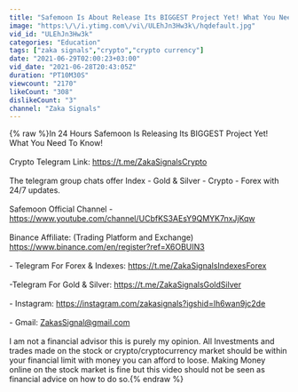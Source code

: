 ```yaml
---
title: "Safemoon Is About Release Its BIGGEST Project Yet! What You Need To Know!"
image: "https:\/\/i.ytimg.com\/vi\/ULEhJn3Hw3k\/hqdefault.jpg"
vid_id: "ULEhJn3Hw3k"
categories: "Education"
tags: ["zaka signals","crypto","crypto currency"]
date: "2021-06-29T02:00:23+03:00"
vid_date: "2021-06-28T20:43:05Z"
duration: "PT10M30S"
viewcount: "2170"
likeCount: "308"
dislikeCount: "3"
channel: "Zaka Signals"
---
```

{% raw %}In 24 Hours Safemoon Is Releasing Its BIGGEST Project Yet! What You Need To Know!<br /><br />Crypto Telegram Link: <a rel="nofollow" target="blank" href="https://t.me/ZakaSignalsCrypto">https://t.me/ZakaSignalsCrypto</a><br /><br />The telegram group chats offer Index - Gold &amp; Silver - Crypto - Forex with 24/7 updates. <br /><br />Safemoon Official Channel - <a rel="nofollow" target="blank" href="https://www.youtube.com/channel/UCbfKS3AEsY9QMYK7nxJjKqw">https://www.youtube.com/channel/UCbfKS3AEsY9QMYK7nxJjKqw</a><br /><br />Binance Affiliate: (Trading Platform and Exchange)<br /><a rel="nofollow" target="blank" href="https://www.binance.com/en/register?ref=X6OBUIN3">https://www.binance.com/en/register?ref=X6OBUIN3</a><br /><br />- Telegram For Forex &amp; Indexes: <a rel="nofollow" target="blank" href="https://t.me/ZakaSignalsIndexesForex">https://t.me/ZakaSignalsIndexesForex</a><br /><br />-Telegram For Gold &amp; Silver: <a rel="nofollow" target="blank" href="https://t.me/ZakaSignalsGoldSilver">https://t.me/ZakaSignalsGoldSilver</a><br /><br />- Instagram: <a rel="nofollow" target="blank" href="https://instagram.com/zakasignals?igshid=lh6wan9jc2de">https://instagram.com/zakasignals?igshid=lh6wan9jc2de</a><br /><br />- Gmail: ZakasSignal@gmail.com <br /><br />I am not a financial advisor this is purely my opinion. All Investments and trades made on the stock or crypto/cryptocurrency market should be within your financial limit with money you can afford to loose. Making Money online on the stock market is fine but this video should not be seen as financial advice on how to do so.{% endraw %}
